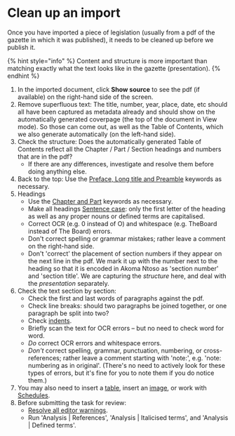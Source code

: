 # Clean up an import

Once you have imported a piece of legislation \(usually from a pdf of the gazette in which it was published\), it needs to be cleaned up before we publish it.

{% hint style="info" %}
Content and structure is more important than matching exactly what the text looks like in the gazette \(presentation\).
{% endhint %}

1. In the imported document, click **Show source** to see the pdf \(if available\) on the right-hand side of the screen.
2. Remove superfluous text: The title, number, year, place, date, etc should all have been captured as metadata already and should show on the automatically generated coverpage \(the top of the document in View mode\). So those can come out, as well as the Table of Contents, which we also generate automatically \(on the left-hand side\).
3. Check the structure: Does the automatically generated Table of Contents reflect all the Chapter / Part / Section headings and numbers that are in the pdf? 
   * If there are any differences, investigate and resolve them before doing anything else.
4. Back to the top: Use the [Preface, Long title and Preamble](../document-elements/preface-and-preamble.md) keywords as necessary.
5. Headings
   * Use the [Chapter and Part](../document-elements/chapters.md) keywords as necessary.
   * Make all headings [Sentence case](../style-guides/laws.africa.md#headings): only the first letter of the heading as well as any proper nouns or defined terms are capitalised.
   * Correct OCR \(e.g. 0 instead of O\) and whitespace \(e.g. TheBoard instead of The Board\) errors.
   * Don't correct spelling or grammar mistakes; rather leave a comment on the right-hand side.
   * Don't 'correct' the placement of section numbers if they appear on the next line in the pdf. We mark it up with the number next to the heading so that it is encoded in Akoma Ntoso as 'section number' and 'section title'. We are capturing the _structure_ here, and deal with the _presentation_ separately.
6. Check the text section by section:
   * Check the first and last words of paragraphs against the pdf.
   * Check line breaks: should two paragraphs be joined together, or one paragraph be split into two?
   * Check [indents](indented-lists.md).
   * Briefly scan the text for OCR errors – but no need to check word for word.
   * _Do_ correct OCR errors and whitespace errors.
   * _Don't_ correct spelling, grammar, punctuation, numbering, or cross-references; rather leave a comment starting with 'note:', e.g. 'note: numbering as in original'. \(There's no need to actively look for these types of errors, but it's fine for you to note them if you do notice them.\)
7. You may also need to insert a [table](tables.md), insert an [image](images.md), or work with [Schedules](../document-elements/schedules.md).
8. Before submitting the task for review: 
   * [Resolve all editor warnings](editor-warnings.md).
   * Run 'Analysis \| References', 'Analysis \| Italicised terms', and 'Analysis \| Defined terms'.

